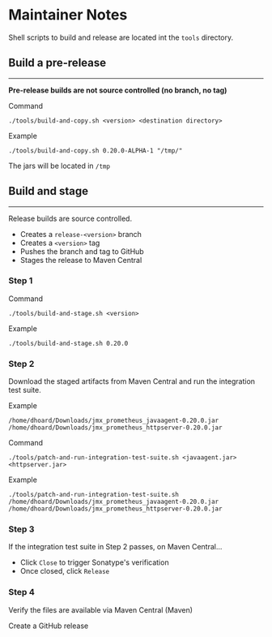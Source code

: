 # Maintainer Notes

Shell scripts to build and release are located int the `tools` directory.

## Build a pre-release
___

**Pre-release builds are not source controlled (no branch, no tag)**

Command

```shell
./tools/build-and-copy.sh <version> <destination directory>
```

Example

```shell
./tools/build-and-copy.sh 0.20.0-ALPHA-1 "/tmp/"
```

The jars will be located in `/tmp`

## Build and stage 
___

Release builds are source controlled.

- Creates a `release-<version>` branch
- Creates a `<version>` tag
- Pushes the branch and tag to GitHub
- Stages the release to Maven Central

### Step 1

Command

```shell
./tools/build-and-stage.sh <version>
```

Example

```shell
./tools/build-and-stage.sh 0.20.0
```

### Step 2

Download the staged artifacts from Maven Central and run the integration test suite.

Example

```shell
/home/dhoard/Downloads/jmx_prometheus_javaagent-0.20.0.jar
/home/dhoard/Downloads/jmx_prometheus_httpserver-0.20.0.jar
```

Command

```shell
./tools/patch-and-run-integration-test-suite.sh <javaagent.jar> <httpserver.jar>
```

Example

```shell
./tools/patch-and-run-integration-test-suite.sh /home/dhoard/Downloads/jmx_prometheus_javaagent-0.20.0.jar /home/dhoard/Downloads/jmx_prometheus_httpserver-0.20.0.jar
```

### Step 3

If the integration test suite in Step 2 passes, on Maven Central...

- Click `Close` to trigger Sonatype's verification
- Once closed, click `Release`


### Step 4

Verify the files are available via Maven Central (Maven)

Create a GitHub release
